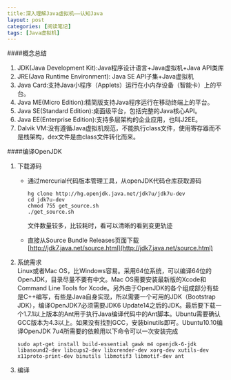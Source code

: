 ```yaml
---
title:深入理解Java虚拟机——认知Java
layout: post
categories: [阅读笔记]
tags: [Java虚拟机]
---
```

####概念总结
1. JDK(Java Development Kit):Java程序设计语言+Java虚拟机+Java API类库
2. JRE(Java Runtime Environment): Java SE API子集+Java虚拟机
3. Java Card:支持Java小程序（Applets）运行在小内存设备（智能卡）上的平台。
4. Java ME(Micro Edition):精简版支持Java程序运行在移动终端上的平台。
5. Java SE(Standard Edition):桌面级平台，包括完整的Java核心API。
6. Java EE(Enterprise Edition):支持多层架构的企业应用，也叫J2EE。
7. Dalvik VM:没有遵循Java虚拟机规范，不能执行class文件，使用寄存器而不是栈架构，dex文件是由class文件转化而来。

####编译OpenJDK
1. 下载源码
	* 通过mercurial代码版本管理工具，从openJDK代码仓库获取源码
	
	  ```
	  hg clone http://hg.openjdk.java.net/jdk7u/jdk7u-dev
	  cd jdk7u-dev
	  chmod 755 get_source.sh
	  ./get_source.sh
	  ```
	  文件数量较多，比较耗时，看可以清晰的看到变更轨迹
	 * 直接从Source Bundle Releases页面下载[http://jdk7.java.net/source.html](http://jdk7.java.net/source.html)
	
2. 系统需求<br>
	Linux或者Mac OS，比Windows容易。采用64位系统，可以编译64位的OpenJDK，目录尽量不要有中文。Mac OS需要安装最新版的Xcode和Command Line Tools for Xcode。另外由于OpenJDK的各个组成部分有些是C++编写，有些是Java自身实现，所以需要一个可用的JDK（Bootstrap JDK），编译OpenJDK7必须需要JDK6 Update14之后的JDK。最后要下载一个1.7.1以上版本的Ant用于执行Java编译代码中的Ant脚本。Ubuntu需要确认GCC版本为4.3以上。如果没有找到GCC，安装binutils即可。Ubuntu10.10编译OpenJDK 7u4所需要的依赖用以下命令可以一次安装完成
	
	```
	sudo apt-get install build-essential gawk m4 openjdk-6-jdk
	libasound2-dev libcups2-dev libxrender-dev xorg-dev xutils-dev
	x11proto-print-dev binutils libmotif3 libmotif-dev ant
	```
3. 编译<br>
	
	
